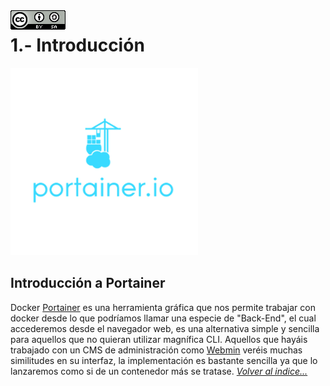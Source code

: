 <img src="../imagenes/MI-LICENCIA88x31.png" style="float: left; margin-right: 10px;" />

# 1.- Introducción
![logo portainer](../imagenes/portainer.png)
## Introducción a Portainer
Docker [Portainer](https://www.portainer.io) es una herramienta gráfica que nos permite trabajar con docker desde lo que podríamos llamar una especie de "Back-End", el cual accederemos desde el navegador web, es una alternativa simple y sencilla para aquellos que no quieran utilizar magnífica CLI. Aquellos que hayáis trabajado con un CMS de administración como [Webmin](https://www.webmin.com) veréis muchas similitudes en su interfaz, la implementación es bastante sencilla ya que lo lanzaremos como si de un contenedor más se tratase.
*[Volver al indice...](../README.md)*